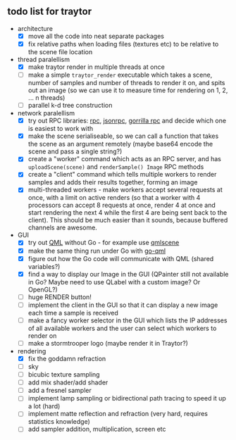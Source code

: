 ## todo list for traytor

- architecture
    - [x] move all the code into neat separate packages
    - [x] fix relative paths when loading files (textures etc) to be
      relative to the scene file location

- thread paralellism
    - [x] make traytor render in multiple threads at once
    - [ ] make a simple `traytor_render` executable which takes a scene,
      number of samples and number of threads to render it on, and spits
      out an image (so we can use it to measure time for rendering on
      1, 2, ... n threads)
    - [ ] parallel k-d tree construction

- network paralellism
    - [x] try out RPC libraries:
      [rpc](https://golang.org/pkg/net/rpc/),
      [jsonrpc](https://golang.org/pkg/net/rpc/jsonrpc/),
      [gorrilla rpc](http://www.gorillatoolkit.org/pkg/rpc)
      and decide which one is easiest to work with
    - [x] make the scene serialiseable, so we can call a function that takes
      the scene as an argument remotely (maybe base64 encode the scene
      and pass a single string?)
    - [x] create a "worker" command which acts as an RPC server, and
      has `uploadScene(scene)` and `renderSample() Image` RPC methods
    - [x] create a "client" command which tells multiple workers to render
      samples and adds their results together, forming an image
    - [x] multi-threaded workers - make workers accept several requests at
      once, with a limit on active renders (so that a worker with 4
      processors can accept 8 requests at once, render 4 at once
      and start rendering the next 4 while the first 4 are being sent
      back to the client). This should be much easier than it sounds,
      because buffered channels are awesome.

- GUI
    - [x] try out [QML](http://doc.qt.io/qt-5/qtqml-index.html) without
      Go - for example use [qmlscene](http://doc.qt.io/qt-5/qtquick-qmlscene.html)
    - [x] make the same thing run under Go with [go-qml](https://github.com/go-qml/qml)
    - [x] figure out how the Go code will communicate with QML (shared variables?)
    - [x] find a way to display our Image in the GUI (QPainter still not
      available in Go? Maybe need to use QLabel with a custom image? Or OpenGL?)
    - [ ] huge RENDER button!
    - [ ] implement the client in the GUI so that it can display a new image
      each time a sample is received
    - [ ] make a fancy worker selector in the GUI which lists the IP addresses
      of all available workers and the user can select which workers to
      render on
    - [ ] make a stormtrooper logo (maybe render it in Traytor?)

- rendering
    - [x] fix the goddamn refraction
    - [ ] sky
    - [ ] bicubic texture sampling
    - [ ] add mix shader/add shader
    - [ ] add a fresnel sampler
    - [ ] implement lamp sampling or bidirectional path tracing to speed
      it up a lot (hard)
    - [ ] implement matte reflection and refraction
      (very hard, requires statistics knowledge)
    - [ ] add sampler addition, multiplication, screen etc
